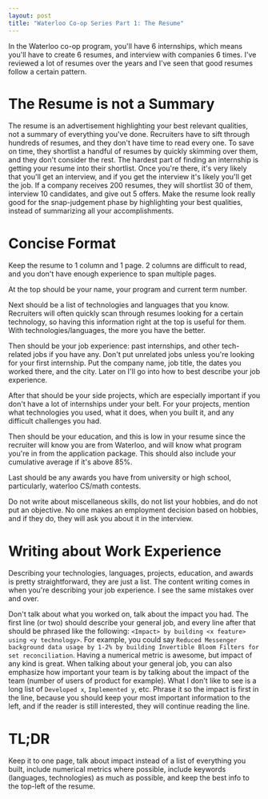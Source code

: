 ```yaml
---
layout: post
title: "Waterloo Co-op Series Part 1: The Resume"
---
```


In the Waterloo co-op program, you'll have 6 internships, which means you'll
have to create 6 resumes, and interview with companies 6 times. I've reviewed a lot
of resumes over the years and I've seen that good resumes follow a certain pattern.

# The Resume is not a Summary

The resume is an advertisement highlighting your best relevant qualities, not a summary of everything you've done.
Recruiters have to sift through hundreds of resumes, and they don't have time to
read every one. To save on time, they shortlist a handful of resumes by quickly skimming over them, and they don't consider the rest.
The hardest part of finding an internship is getting your resume into their shortlist.
Once you're there, it's very likely that you'll get an interview, and if
you get the interview it's likely you'll get the job. If a company receives 200
resumes, they will shortlist 30 of them, interview 10 candidates, and give out 5
offers. Make the resume look really good for the snap-judgement phase by
highlighting your best qualities, instead of summarizing all your
accomplishments.

# Concise Format

Keep the resume to 1 column and 1 page. 2 columns are difficult to
read, and you don't have enough experience to span multiple pages.

At the top should be your name, your program and current term number.

Next should be a list of technologies and languages that you know. Recruiters
will often quickly scan through resumes looking for a certain technology, so
having this information right at the top is useful for them. With
technologies/languages, the more you have the better.

Then should be your job experience: past internships, and other tech-related
jobs if you have any. Don't put unrelated jobs unless you're looking for your
first internship. Put the company name, job title, the dates you worked there,
and the city. Later on I'll go into how to best describe your job experience.

After that should be your side projects, which are especially important if you don't
have a lot of internships under your belt. For your projects, mention what
technologies you used, what it does, when you built it, and any difficult
challenges you had.

Then should be your education, and this is low in your resume since the
recruiter will know you are from Waterloo, and will know what program you're in
from the application package. This should also include your cumulative average
if it's above 85%.

Last should be any awards you have from university or high school, particularly,
waterloo CS/math contests.

Do not write about miscellaneous skills, do not list your hobbies, and do not
put an objective. No one makes an employment decision based on hobbies, and if they do, they will ask you about it in
the interview.

# Writing about Work Experience

Describing your technologies, languages, projects, education, and awards is
pretty straightforward, they are just a list. The content writing comes in when
you're describing your job experience. I see the same mistakes over and over.

Don't talk about what you worked on, talk about the impact you had. The first
line (or two) should describe your general job, and every line after that should
be phrased like the following: `<Impact> by building <x feature> using <y
technology>`. For example, you could say `Reduced Messenger background data
usage by 1-2% by building Invertible Bloom Filters for set reconciliation`.
Having a numerical metric is awesome, but impact of any kind is great. When
talking about your general job, you can also emphasize how important your team
is by talking about the impact of the team (number of users of product for
example). What I don't like to see is a long list of `Developed x`, `Implemented
y`, etc. Phrase it so the impact is first in the line, because you should keep
your most important information to the left, and if the reader is still
interested, they will continue reading the line.

# TL;DR

Keep it to one page, talk about impact instead of a list of everything you
built, include numerical metrics where possible, include keywords (languages,
technologies) as much as possible, and keep the best info to the top-left of the
resume.
